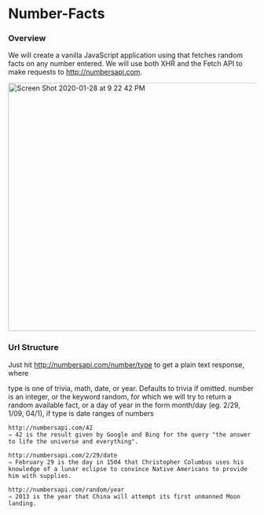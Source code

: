 # Number-Facts

### Overview

We will create a vanilla JavaScript application using that fetches random facts on any number entered. We will use both XHR and the Fetch API to make requests to http://numbersapi.com.

<img width="505" alt="Screen Shot 2020-01-28 at 9 22 42 PM" src="https://user-images.githubusercontent.com/52920074/73323196-9c765000-4214-11ea-8995-f4b8efbd2109.png">

### Url Structure

Just hit http://numbersapi.com/number/type to get a plain text response, where

type is one of trivia, math, date, or year. Defaults to trivia if omitted.
number is
an integer, or
the keyword random, for which we will try to return a random available fact, or
a day of year in the form month/day (eg. 2/29, 1/09, 04/1), if type is date
ranges of numbers

```
http://numbersapi.com/42
⇒ 42 is the result given by Google and Bing for the query "the answer to life the universe and everything".

http://numbersapi.com/2/29/date
⇒ February 29 is the day in 1504 that Christopher Columbus uses his knowledge of a lunar eclipse to convince Native Americans to provide him with supplies.

http://numbersapi.com/random/year
⇒ 2013 is the year that China will attempt its first unmanned Moon landing.
```
